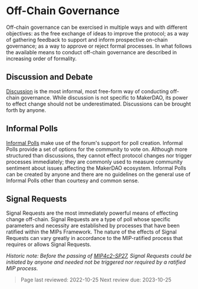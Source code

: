 # Off-Chain Governance

Off-chain governance can be exercised in multiple ways and with different objectives: as the free exchange of ideas to improve the protocol; as a way of gathering feedback to support and inform prospective on-chain governance; as a way to approve or reject formal processes. In what follows the available means to conduct off-chain governance are described in increasing order of formality.

## Discussion and Debate

[Discussion](https://forum.makerdao.com/tags/c/governance/5/discussion) is the most informal, most free-form way of conducting off-chain governance. While discussion is not specific to MakerDAO, its power to effect change should not be underestimated. Discussions can be brought forth by anyone.

## Informal Polls

[Informal Polls](https://forum.makerdao.com/tags/c/governance/5/informal-poll) make use of the forum's support for poll creation. Informal Polls provide a set of options for the community to vote on. Although more structured than discussions, they cannot effect protocol changes nor trigger processes immediately; they are commonly used to measure community sentiment about issues affecting the MakerDAO ecosystem. Informal Polls can be created by anyone and there are no guidelines on the general use of Informal Polls other than courtesy and common sense.

## Signal Requests

Signal Requests are the most immediately powerful means of effecting change off-chain. Signal Requests are a type of poll whose specific parameters and necessity are established by processes that have been ratified within the MIPs Framework. The nature of the effects of Signal Requests can vary greatly in accordance to the MIP-ratified process that requires or allows Signal Requests.

_Historic note: Before the passing of [MIP4c2-SP27](https://mips.makerdao.com/mips/details/MIP4c2SP27), Signal Requests could be initiated by anyone and needed not be triggered nor required by a ratified MIP process._

>Page last reviewed: 2022-10-25 
>Next review due: 2023-10-25

